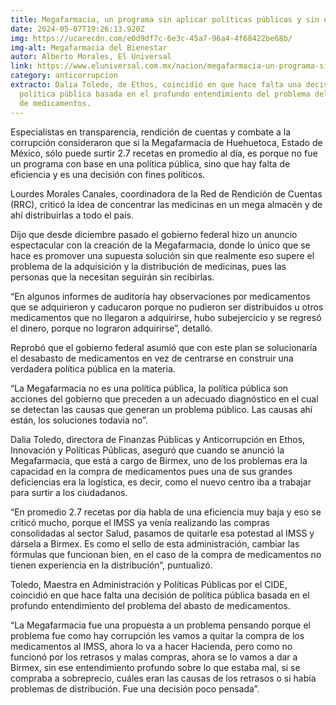 ```yaml
---
title: Megafarmacia, un programa sin aplicar políticas públicas y sin eficiencia
date: 2024-05-07T19:26:13.920Z
img: https://ucarecdn.com/e0d9df7c-6e3c-45a7-96a4-4f68422be68b/
img-alt: Megafarmacia del Bienestar
autor: Alberto Morales, El Universal
link: https://www.eluniversal.com.mx/nacion/megafarmacia-un-programa-sin-aplicar-politicas-publicas-y-sin-eficiencia/?outputType=amp
category: anticorrupcion
extracto: Dalia Toledo, de Ethos, coincidió en que hace falta una decisión de
  política pública basada en el profundo entendimiento del problema del abasto
  de medicamentos.
---
```

Especialistas en transparencia, rendición de cuentas y combate a la corrupción consideraron que si la Megafarmacia de Huehuetoca, Estado de México, sólo puede surtir 2.7 recetas en promedio al día, es porque no fue un programa con base en una política pública, sino que hay falta de eficiencia y es una decisión con fines políticos.

Lourdes Morales Canales, coordinadora de la Red de Rendición de Cuentas (RRC), criticó la idea de concentrar las medicinas en un mega almacén y de ahí distribuirlas a todo el país.

Dijo que desde diciembre pasado el gobierno federal hizo un anuncio espectacular con la creación de la Megafarmacia, donde lo único que se hace es promover una supuesta solución sin que realmente eso supere el problema de la adquisición y la distribución de medicinas, pues las personas que la necesitan seguirán sin recibirlas.

“En algunos informes de auditoría hay observaciones por medicamentos que se adquirieron y caducaron porque no pudieron ser distribuidos u otros medicamentos que no llegaron a adquirirse, hubo subejercicio y se regresó el dinero, porque no lograron adquirirse”, detalló.

Reprobó que el gobierno federal asumió que con este plan se solucionaría el desabasto de medicamentos en vez de centrarse en construir una verdadera política pública en la materia.

“La Megafarmacia no es una política pública, la política pública son acciones del gobierno que preceden a un adecuado diagnóstico en el cual se detectan las causas que generan un problema público. Las causas ahí están, los soluciones todavía no”.

Dalia Toledo, directora de Finanzas Públicas y Anticorrupción en Ethos, Innovación y Políticas Públicas, aseguró que cuando se anunció la Megafarmacia, que está a cargo de Birmex, uno de los problemas era la capacidad en la compra de medicamentos pues una de sus grandes deficiencias era la logística, es decir, como el nuevo centro iba a trabajar para surtir a los ciudadanos.

“En promedio 2.7 recetas por día habla de una eficiencia muy baja y eso se criticó mucho, porque el IMSS ya venía realizando las compras consolidadas al sector Salud, pasamos de quitarle esa potestad al IMSS y dársela a Birmex. Es como el sello de esta administración, cambiar las fórmulas que funcionan bien, en el caso de la compra de medicamentos no tienen experiencia en la distribución”, puntualizó.

Toledo, Maestra en Administración y Políticas Públicas por el CIDE, coincidió en que hace falta una decisión de política pública basada en el profundo entendimiento del problema del abasto de medicamentos.

“La Megafarmacia fue una propuesta a un problema pensando porque el problema fue como hay corrupción les vamos a quitar la compra de los medicamentos al IMSS, ahora lo va a hacer Hacienda, pero como no funcionó por los retrasos y malas compras, ahora se lo vamos a dar a Birmex, sin ese entendimiento profundo sobre lo que estaba mal, si se compraba a sobreprecio, cuáles eran las causas de los retrasos o si había problemas de distribución. Fue una decisión poco pensada”.